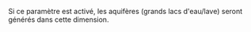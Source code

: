 Si ce paramètre est activé, les aquifères (grands lacs d'eau/lave) seront générés dans cette dimension.